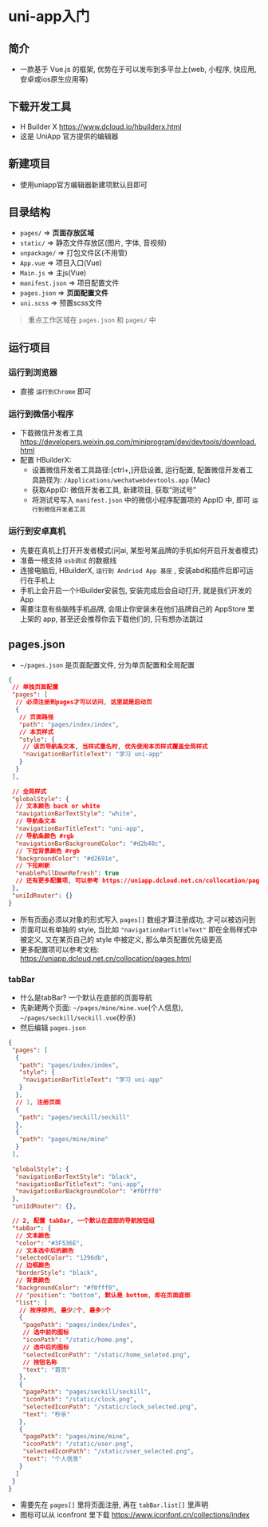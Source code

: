 # uni-app入门

## 简介

- 一款基于 Vue.js 的框架, 优势在于可以发布到多平台上(web, 小程序, 快应用, 安卓或ios原生应用等)

## 下载开发工具

- H Builder X <https://www.dcloud.io/hbuilderx.html>
- 这是 UniApp 官方提供的编辑器

## 新建项目

- 使用uniapp官方编辑器新建项默认目即可

## 目录结构

- `pages/` => **页面存放区域**
- `static/` => 静态文件存放区(图片, 字体, 音视频)
- `unpackage/` => 打包文件区(不用管)
- `App.vue` => 项目入口(Vue)
- `Main.js` => 主js(Vue)
- `manifest.json` => 项目配置文件
- `pages.json` => **页面配置文件**
- `uni.scss` => 预置scss文件

> 重点工作区域在 `pages.json` 和 `pages/` 中

## 运行项目

### 运行到浏览器

- 直接 `运行到Chrome` 即可

### 运行到微信小程序

- 下载微信开发者工具 <https://developers.weixin.qq.com/miniprogram/dev/devtools/download.html>
- 配置 HBuilderX:
  - 设置微信开发者工具路径:[ctrl+,]开启设置, 运行配置, 配置微信开发者工具路径为: `/Applications/wechatwebdevtools.app` (Mac)
  - 获取AppID: 微信开发者工具, 新建项目, 获取“测试号”
  - 将测试号写入 `manifest.json` 中的微信小程序配置项的 AppID 中, 即可 `运行到微信开发者工具`

### 运行到安卓真机

- 先要在真机上打开开发者模式(问ai, 某型号某品牌的手机如何开启开发者模式)
- 准备一根支持 `usb调试` 的数据线
- 连接电脑后, HBuilderX, `运行到 Andriod App 基座` , 安装abd和插件后即可运行在手机上
- 手机上会开启一个HBuilder安装包, 安装完成后会自动打开, 就是我们开发的 App
- 需要注意有些脑残手机品牌, 会阻止你安装未在他们品牌自己的 AppStore 里上架的 app, 甚至还会推荐你去下载他们的, 只有想办法跳过

## pages.json

- `~/pages.json` 是页面配置文件, 分为单页配置和全局配置

```json
{
 // 单独页面配置
 "pages": [
  // 必须注册到pages才可以访问, 这里就是启动页
  { 
   // 页面路径
   "path": "pages/index/index",
   // 本页样式
   "style": {
    // 该页导航条文本, 当样式重名时, 优先使用本页样式覆盖全局样式
    "navigationBarTitleText": "学习 uni-app"
   }
  }
 ],
 
 // 全局样式
 "globalStyle": {
  // 文本颜色 back or white
  "navigationBarTextStyle": "white",
  // 导航条文本
  "navigationBarTitleText": "uni-app",
  // 导航条颜色 #rgb
  "navigationBarBackgroundColor": "#d2b48c",
  // 下拉背景颜色 #rgb
  "backgroundColor": "#d2691e",
  // 下拉刷新
  "enablePullDownRefresh": true
  // 还有更多配置项, 可以参考 https://uniapp.dcloud.net.cn/collocation/pages.html
 },
 "uniIdRouter": {}
}
```

- 所有页面必须以对象的形式写入 `pages[]` 数组才算注册成功, 才可以被访问到
- 页面可以有单独的 style, 当比如 `"navigationBarTitleText"` 即在全局样式中被定义, 又在某页自己的 style 中被定义, 那么单页配置优先级更高
- 更多配置项可以参考文档: <https://uniapp.dcloud.net.cn/collocation/pages.html>

### tabBar

- 什么是tabBar? 一个默认在底部的页面导航
- 先新建两个页面: `~/pages/mine/mine.vue`(个人信息), `~/pages/seckill/seckill.vue`(秒杀)
- 然后编辑 `pages.json`

```json
{
 "pages": [ 
  { 
   "path": "pages/index/index",
   "style": {
    "navigationBarTitleText": "学习 uni-app"
   }
  },
  // 1, 注册页面
  {
   "path": "pages/seckill/seckill"
  },
  {
   "path": "pages/mine/mine"
  }
 ],
 
 "globalStyle": {
  "navigationBarTextStyle": "black",
  "navigationBarTitleText": "uni-app",
  "navigationBarBackgroundColor": "#f0fff0"
 },
 "uniIdRouter": {},

 // 2, 配置 tabBar, 一个默认在底部的导航按钮组
 "tabBar": {
  // 文本颜色
  "color": "#3F536E",
  // 文本选中后的颜色
  "selectedColor": "1296db",
  // 边框颜色
  "borderStyle": "black",
  // 背景颜色
  "backgroundColor": "#f0fff0",
  // "position": "bottom", 默认是 bottom, 即在页面底部
  "list": [
   // 按序排列, 最少2个, 最多5个
   {
    "pagePath": "pages/index/index",
    // 选中前的图标
    "iconPath": "/static/home.png",
    // 选中后的图标
    "selectedIconPath": "/static/home_seleted.png",
    // 按钮名称
    "text": "首页"
   },
   {
    "pagePath": "pages/seckill/seckill",
    "iconPath": "/static/clock.png",
    "selectedIconPath": "/static/clock_selected.png",
    "text": "秒杀"
   },
   {
    "pagePath": "pages/mine/mine",
    "iconPath": "/static/user.png",
    "selectedIconPath": "/static/user_selected.png",
    "text": "个人信息"
   }
  ]
 }
}
```

- 需要先在 `pages[]` 里将页面注册, 再在 `tabBar.list[]` 里声明
- 图标可以从 iconfront 里下载 <https://www.iconfont.cn/collections/index>
